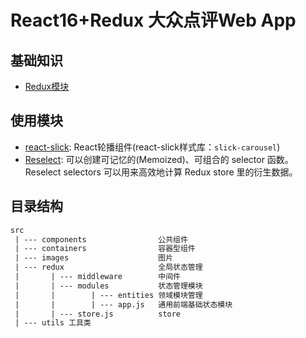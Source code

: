 # React16+Redux 大众点评Web App

## 基础知识

+ [Redux模块](./readme/redux.md)

## 使用模块

+ [react-slick](https://react-slick.neostack.com/): React轮播组件(react-slick样式库：`slick-carousel`)
+ [Reselect](https://github.com/reduxjs/reselect): 可以创建可记忆的(Memoized)、可组合的 selector 函数。Reselect selectors 可以用来高效地计算 Redux store 里的衍生数据。

## 目录结构

``` txt
src
 | --- components                公共组件
 | --- containers                容器型组件
 | --- images                    图片
 | --- redux                     全局状态管理
 |       | --- middleware        中间件
 |       | --- modules           状态管理模块
 |       |        | --- entities 领域模块管理
 |       |        | --- app.js   通用前端基础状态模块
 |       | --- store.js          store
 | --- utils 工具类
```
